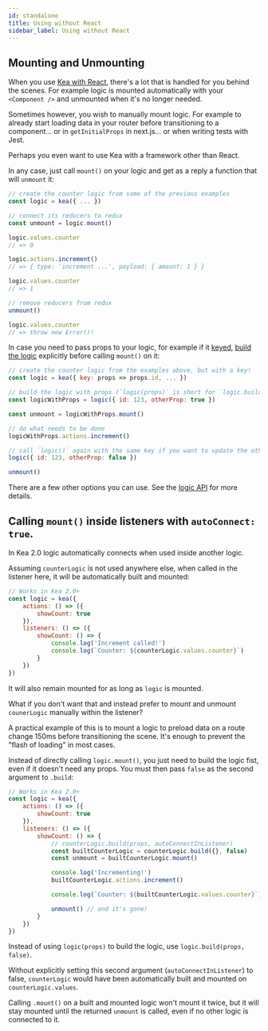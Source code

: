 ```yaml
---
id: standalone
title: Using without React
sidebar_label: Using without React
---
```


## Mounting and Unmounting

When you use [Kea with React](/docs/guide/react), there's a lot that is handled for you behind the scenes.
For example logic is mounted automatically with your `<Component />` and unmounted when it's no longer needed.

Sometimes however, you wish to manually mount logic. For example to already start loading data in
your router before transitioning to a component... or in `getInitialProps` in next.js... or when writing
tests with Jest.

Perhaps you even want to use Kea with a framework other than React.

In any case, just call `mount()` on your logic and get as a reply a function that will `unmount` it:

```javascript
// create the counter logic from some of the previous examples
const logic = kea({ ... })

// connect its reducers to redux
const unmount = logic.mount()

logic.values.counter
// => 0

logic.actions.increment()
// => { type: 'increment ...', payload: { amount: 1 } }

logic.values.counter
// => 1

// remove reducers from redux
unmount()

logic.values.counter
// => throw new Error()!
```

In case you need to pass props to your logic, for example if it [keyed](/docs/guide/advanced#keyed-logic), 
[build the logic](/docs/api/logic#logicbuild) explicitly before calling `mount()` on it:

```javascript
// create the counter logic from the examples above, but with a key!
const logic = kea({ key: props => props.id, ... })

// build the logic with props (`logic(props)` is short for `logic.build(props)`)
const logicWithProps = logic({ id: 123, otherProp: true })

const unmount = logicWithProps.mount()

// do what needs to be done
logicWithProps.actions.increment()

// call `logic()` again with the same key if you want to update the other props
logic({ id: 123, otherProp: false })

unmount()
```

There are a few other options you can use. See the [logic API](/docs/api/logic) for more details.

## Calling `mount()` inside listeners with `autoConnect: true`.

In Kea 2.0 logic automatically connects when used inside another logic.

Assuming `counterLogic` is not used anywhere else, when called in the listener here,
it will be automatically built and mounted:

```javascript
// Works in Kea 2.0+
const logic = kea({
    actions: () => ({
        showCount: true
    }),
    listeners: () => ({
        showCount: () => {
            console.log('Increment called!')
            console.log(`Counter: ${counterLogic.values.counter}`)
        }
    })
})
```

It will also remain mounted for as long as `logic` is mounted.

What if you don't want that and instead prefer to mount and unmount `counerLogic` manually within
the listener?

A practical example of this is to mount a logic to preload data on a route change 150ms before 
transitioning the scene. It's enough to prevent the "flash of loading" in most cases.

Instead of directly calling `logic.mount()`, you just need to build the logic fist, even if it
doesn't need any props. You must then pass `false` as the second argument to `.build`:

```javascript
// Works in Kea 2.0+
const logic = kea({
    actions: () => ({
        showCount: true
    }),
    listeners: () => ({
        showCount: () => {
            // counterLogic.build(props, autoConnectInListener)
            const builtCounterLogic = counterLogic.build({}, false)
            const unmount = builtCounterLogic.mount()

            console.log('Incrementing!')
            builtCounterLogic.actions.increment()

            console.log(`Counter: ${builtCounterLogic.values.counter}`)

            unmount() // and it's gone!
        }
    })
})
```

Instead of using `logic(props)` to build the logic, use `logic.build(props, false)`.

Without explicitly setting this second argument (`autoConnectInListener`) to false, 
`counterLogic` would have been automatically built and mounted on `counterLogic.values`.

Calling `.mount()` on a built and mounted logic won't mount it twice, but it will stay mounted
until the returned `unmount` is called, even if no other logic is connected to it.